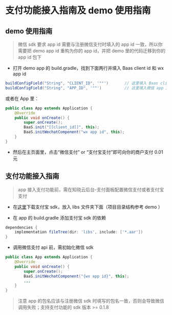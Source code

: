 # 支付功能接入指南及 demo 使用指南

## demo 使用指南
> 微信 sdk 要求 app id 需要与注册微信支付时填入的 app id 一致，所以你需要把 demo app id 重构为你的 app id，并把 demo 里的代码迁移到你的 app id 包下

* 打开 demo app 的 build.gradle，找到下面两行并填入 Baas client id 和 wx app id

```gradle
buildConfigField("String", "CLIENT_ID", '""')       // 这里填入 Baas client id
buildConfigField("String", "APP_ID", '""')          // 这里填入微信 app id
```

或者在 App 里：

```java
public class App extends Application {
    @Override
    public void onCreate() {
        super.onCreate();
        BaaS.init("[[client_id]]", this);
        BaaS.initWechatComponent("wx app id", this);
    }
}
```

* 然后在主页面里，点击“微信支付” or “支付宝支付”即可向你的商户支付 0.01 元


## 支付功能接入指南

> app 接入支付功能前，需在知晓云后台-支付面板配置微信支付或者支付宝支付

* 在[这里](https://github.com/ifanrx/hydrogen-android-sdk/blob/master/sdk/libs/alipaySdk-15.6.2-20190416165100.aar)下载支付宝 sdk，放入 libs 文件夹下面（项目目录结构参考 demo ）

* 在 app 的 build.gradle 添加支付宝 sdk 的依赖

```gradle
dependencies {
    implementation fileTree(dir: 'libs', include: ['*.aar'])
}
```

* 调用微信支付 api 前，需初始化微信 sdk

```java
public class App extends Application {
    @Override
    public void onCreate() {
        super.onCreate();
        BaaS.initWechatComponent("{wx app id}", this);
        ...
    }
}
```

> 注意 app 的包名应该与注册微信 sdk 时填写的包名一致，否则会导致微信调用失败；支持支付功能的 sdk 版本 >= 0.1.8


